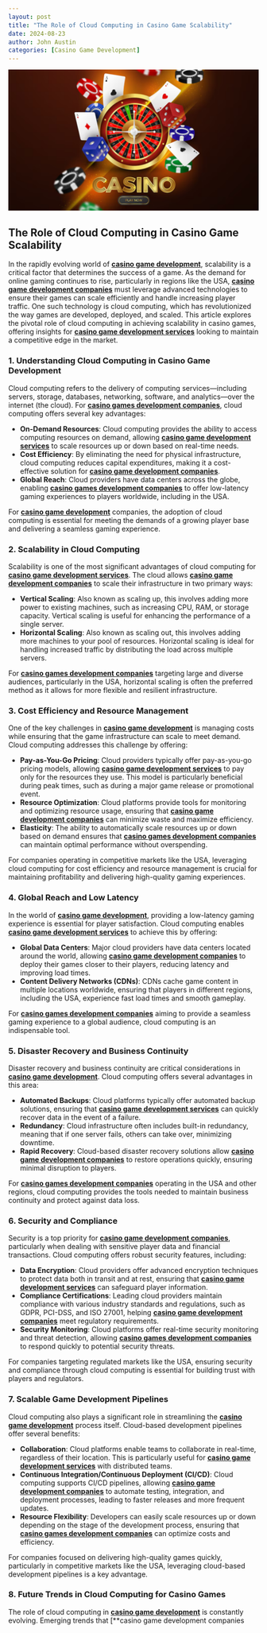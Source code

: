```yaml
---
layout: post
title: "The Role of Cloud Computing in Casino Game Scalability"
date: 2024-08-23
author: John Austin
categories: [Casino Game Development]
---
```

![Casino Games](https://github.com/akashpalve007/prod-website-images/blob/main/Casino%20Games%20(1).png?raw=true)

## The Role of Cloud Computing in Casino Game Scalability

In the rapidly evolving world of [**casino game development**](https://sdlccorp.com/services/games/casino-game-development-company/), scalability is a critical factor that determines the success of a game. As the demand for online gaming continues to rise, particularly in regions like the USA, [**casino game development companies**](https://sdlccorp.com/services/games/casino-game-development-company/) must leverage advanced technologies to ensure their games can scale efficiently and handle increasing player traffic. One such technology is cloud computing, which has revolutionized the way games are developed, deployed, and scaled. This article explores the pivotal role of cloud computing in achieving scalability in casino games, offering insights for [**casino game development services**](https://sdlccorp.com/services/games/casino-game-development-company/) looking to maintain a competitive edge in the market.

### 1. **Understanding Cloud Computing in Casino Game Development**

Cloud computing refers to the delivery of computing services—including servers, storage, databases, networking, software, and analytics—over the internet (the cloud). For [**casino games development companies**](https://sdlccorp.com/services/games/casino-game-development-company/), cloud computing offers several key advantages:

- **On-Demand Resources**: Cloud computing provides the ability to access computing resources on demand, allowing [**casino game development services**](https://sdlccorp.com/services/games/casino-game-development-company/) to scale resources up or down based on real-time needs.
- **Cost Efficiency**: By eliminating the need for physical infrastructure, cloud computing reduces capital expenditures, making it a cost-effective solution for [**casino game development companies**](https://sdlccorp.com/services/games/casino-game-development-company/).
- **Global Reach**: Cloud providers have data centers across the globe, enabling [**casino games development companies**](https://sdlccorp.com/services/games/casino-game-development-company/) to offer low-latency gaming experiences to players worldwide, including in the USA.

For [**casino game development**](https://sdlccorp.com/services/games/casino-game-development-company/) companies, the adoption of cloud computing is essential for meeting the demands of a growing player base and delivering a seamless gaming experience.

### 2. **Scalability in Cloud Computing**

Scalability is one of the most significant advantages of cloud computing for [**casino game development services**](https://sdlccorp.com/services/games/casino-game-development-company/). The cloud allows [**casino game development companies**](https://sdlccorp.com/services/games/casino-game-development-company/) to scale their infrastructure in two primary ways:

- **Vertical Scaling**: Also known as scaling up, this involves adding more power to existing machines, such as increasing CPU, RAM, or storage capacity. Vertical scaling is useful for enhancing the performance of a single server.
- **Horizontal Scaling**: Also known as scaling out, this involves adding more machines to your pool of resources. Horizontal scaling is ideal for handling increased traffic by distributing the load across multiple servers.

For [**casino games development companies**](https://sdlccorp.com/services/games/casino-game-development-company/) targeting large and diverse audiences, particularly in the USA, horizontal scaling is often the preferred method as it allows for more flexible and resilient infrastructure.

### 3. **Cost Efficiency and Resource Management**

One of the key challenges in [**casino game development**](https://sdlccorp.com/services/games/casino-game-development-company/) is managing costs while ensuring that the game infrastructure can scale to meet demand. Cloud computing addresses this challenge by offering:

- **Pay-as-You-Go Pricing**: Cloud providers typically offer pay-as-you-go pricing models, allowing [**casino game development services**](https://sdlccorp.com/services/games/casino-game-development-company/) to pay only for the resources they use. This model is particularly beneficial during peak times, such as during a major game release or promotional event.
- **Resource Optimization**: Cloud platforms provide tools for monitoring and optimizing resource usage, ensuring that [**casino game development companies**](https://sdlccorp.com/services/games/casino-game-development-company/) can minimize waste and maximize efficiency.
- **Elasticity**: The ability to automatically scale resources up or down based on demand ensures that [**casino games development companies**](https://sdlccorp.com/services/games/casino-game-development-company/) can maintain optimal performance without overspending.

For companies operating in competitive markets like the USA, leveraging cloud computing for cost efficiency and resource management is crucial for maintaining profitability and delivering high-quality gaming experiences.

### 4. **Global Reach and Low Latency**

In the world of [**casino game development**](https://sdlccorp.com/services/games/casino-game-development-company/), providing a low-latency gaming experience is essential for player satisfaction. Cloud computing enables [**casino game development services**](https://sdlccorp.com/services/games/casino-game-development-company/) to achieve this by offering:

- **Global Data Centers**: Major cloud providers have data centers located around the world, allowing [**casino game development companies**](https://sdlccorp.com/services/games/casino-game-development-company/) to deploy their games closer to their players, reducing latency and improving load times.
- **Content Delivery Networks (CDNs)**: CDNs cache game content in multiple locations worldwide, ensuring that players in different regions, including the USA, experience fast load times and smooth gameplay.

For [**casino games development companies**](https://sdlccorp.com/services/games/casino-game-development-company/) aiming to provide a seamless gaming experience to a global audience, cloud computing is an indispensable tool.

### 5. **Disaster Recovery and Business Continuity**

Disaster recovery and business continuity are critical considerations in [**casino game development**](https://sdlccorp.com/services/games/casino-game-development-company/). Cloud computing offers several advantages in this area:

- **Automated Backups**: Cloud platforms typically offer automated backup solutions, ensuring that [**casino game development services**](https://sdlccorp.com/services/games/casino-game-development-company/) can quickly recover data in the event of a failure.
- **Redundancy**: Cloud infrastructure often includes built-in redundancy, meaning that if one server fails, others can take over, minimizing downtime.
- **Rapid Recovery**: Cloud-based disaster recovery solutions allow [**casino game development companies**](https://sdlccorp.com/services/games/casino-game-development-company/) to restore operations quickly, ensuring minimal disruption to players.

For [**casino games development companies**](https://sdlccorp.com/services/games/casino-game-development-company/) operating in the USA and other regions, cloud computing provides the tools needed to maintain business continuity and protect against data loss.

### 6. **Security and Compliance**

Security is a top priority for [**casino game development companies**](https://sdlccorp.com/services/games/casino-game-development-company/), particularly when dealing with sensitive player data and financial transactions. Cloud computing offers robust security features, including:

- **Data Encryption**: Cloud providers offer advanced encryption techniques to protect data both in transit and at rest, ensuring that [**casino game development services**](https://sdlccorp.com/services/games/casino-game-development-company/) can safeguard player information.
- **Compliance Certifications**: Leading cloud providers maintain compliance with various industry standards and regulations, such as GDPR, PCI-DSS, and ISO 27001, helping [**casino game development companies**](https://sdlccorp.com/services/games/casino-game-development-company/) meet regulatory requirements.
- **Security Monitoring**: Cloud platforms offer real-time security monitoring and threat detection, allowing [**casino games development companies**](https://sdlccorp.com/services/games/casino-game-development-company/) to respond quickly to potential security threats.

For companies targeting regulated markets like the USA, ensuring security and compliance through cloud computing is essential for building trust with players and regulators.

### 7. **Scalable Game Development Pipelines**

Cloud computing also plays a significant role in streamlining the [**casino game development**](https://sdlccorp.com/services/games/casino-game-development-company/) process itself. Cloud-based development pipelines offer several benefits:

- **Collaboration**: Cloud platforms enable teams to collaborate in real-time, regardless of their location. This is particularly useful for [**casino game development services**](https://sdlccorp.com/services/games/casino-game-development-company/) with distributed teams.
- **Continuous Integration/Continuous Deployment (CI/CD)**: Cloud computing supports CI/CD pipelines, allowing [**casino game development companies**](https://sdlccorp.com/services/games/casino-game-development-company/) to automate testing, integration, and deployment processes, leading to faster releases and more frequent updates.
- **Resource Flexibility**: Developers can easily scale resources up or down depending on the stage of the development process, ensuring that [**casino games development companies**](https://sdlccorp.com/services/games/casino-game-development-company/) can optimize costs and efficiency.

For companies focused on delivering high-quality games quickly, particularly in competitive markets like the USA, leveraging cloud-based development pipelines is a key advantage.

### 8. **Future Trends in Cloud Computing for Casino Games**

The role of cloud computing in [**casino game development**](https://sdlccorp.com/services/games/casino-game-development-company/) is constantly evolving. Emerging trends that [**casino game development companies


